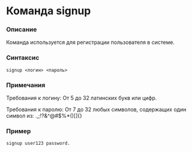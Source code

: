# Команда signup

### Описание
Команда используется для регистрации пользователя в системе.
	
### Синтаксис
```
signup <логин> <пароль>
```

### Примечания
Требования к логину:
От 5 до 32 латинских букв или цифр.

Требования к паролю:
От 7 до 32 любых символов, содержащих один символ из:
\.,;!\?&\^@#\$%\*\(\)\[\]{}

### Пример
```
signup user123 password.
```